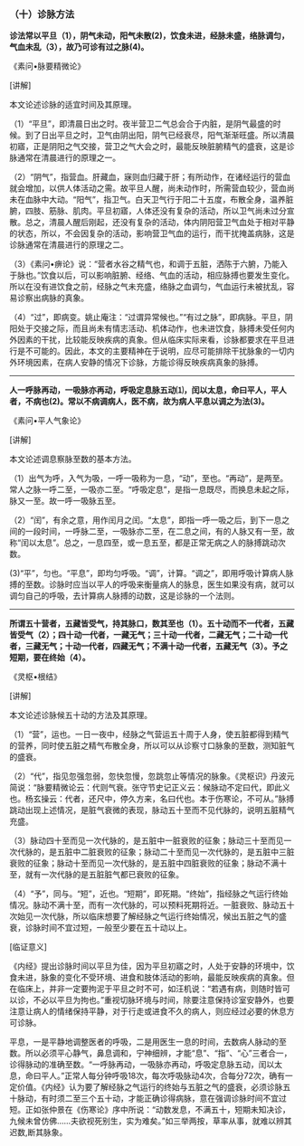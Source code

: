 ### （十）诊脉方法

**诊法常以平旦（1），阴气未动，阳气未散(2)，饮食未进，经脉未盛，络脉调匀，气血未乱（3），故乃可诊有过之脉(4)。**

《素问•脉要精微论》

[讲解]

本文论述诊脉的适宜时间及其原理。

（1）“平旦”，即清晨日出之时。夜半营卫二气总会合于内脏，是阴气最盛的时候。到了日出平旦之时，卫气由阴出阳，阴气已经衰尽，阳气渐渐旺盛。所以清晨初寤，正是阴阳之气交接，营卫之气大会之时，最能反映脏腑精气的盛衰，这是诊脉通常在清晨进行的原理之一。

（2）“阴气”，指营血。肝藏血，寐则血归藏于肝；有所动作，在诸经运行的营血就会增加，以供人体活动之需。故平旦人醒，尚未动作时，所需营血较少，营血尚未在血脉中大动。“阳气”，指卫气。白天卫气行于阳二十五度，布散全身，温养脏腑，四肢、筋脉、肌肉。平旦初寤，人体还没有复杂的活动，所以卫气尚未过分宣散。总之，清晨人醒后刚起，还没有复杂的活动，体内阴阳营卫气血处于相对平静的状态，所以，不会因复杂的活动，影响营卫气血的运行，而干扰掩盖病脉，这是诊脉通常在清晨进行的原理之二。

（3）《素问•痹论》说：“营者水谷之精气也，和调于五脏，洒陈于六腑，乃能入于脉也。”饮食以后，可以影响脏腑、经络、气血的活动，相应脉搏也要发生变化。所以在没有进饮食之前，经脉之气未充盛，络脉之血调匀，气血运行未被扰乱，容易诊察出病脉的真象。

（4）“过”，即病变。姚止庵注：“过谓异常候也。”“有过之脉”，即病脉。平旦，阴阳处于交接之际，而且尚未有情志活动、机体动作，也未进饮食，脉搏未受任何内外因素的干扰，比较能反映疾病的真象。但从临床实际来看，诊脉都要求在平旦进行是不可能的。因此，本文的主要精神在于说明，应尽可能排除干扰脉象的一切内外环境因素，在病人安静的情况下诊脉，方能诊得反映疾病真象的脉搏。

* * *

**人一呼脉再动，一吸脉亦再动，呼吸定息脉五动⑴，闰以太息，命曰平人，平人者，不病也(2)。常以不病调病人，医不病，故为病人平息以调之为法(3)。**

《素问•平人气象论》

[讲解]

本文论述调息察脉至数的基本方法。

（1）出气为呼，入气为吸，一呼一吸称为一息，“动”，至也。“再动”，是两至。常人之脉一呼二至，一吸亦二至。“呼吸定息”，是指一息既尽，而换息未起之际，脉又一至。故一呼一吸脉五至。

（2）“闰”，有余之意，用作闰月之闰。“太息”，即指一呼一吸之后，到下一息之间的一段时间，一呼脉二至，一吸脉亦二至，在二息之间，有的人脉又有一至，故称“闰以太息”。总之，一息四至，或一息五至，都是正常无病之人的脉搏跳动次数。

(3)“平”，匀也。“平息”，即均匀呼吸。“调”，计算。“调之”，即用呼吸计算病人脉搏的至数。诊脉时应当以平人的呼吸来衡量病人的脉息，医生如果没有病，就可以调匀自己的呼吸，去计算病人脉搏的动数，这是诊脉的一个法则。

* * *

**所谓五十营者，五藏皆受气，持其脉口，数其至也（1）。五十动而不一代者，五藏皆受气（2）；四十动一代者，一藏无气；三十动一代者，二藏无气；二十动一代者，三藏无气；十动一代者，四藏无气；不满十动一代者，五藏无气（3）。予之短期，要在终始（4）。**

《灵枢•根结》

[讲解]

本文论述诊脉候五十动的方法及其原理。

（1）“营”，运也。一日一夜中，经脉之气营运五十周于人身，使五脏都得到精气的营养，同时使五脏之精气布散全身，所以可以从诊察寸口脉象的至数，测知脏气的盛衰。

（2）“代”，指见忽强忽弱，忽快忽慢，忽跳忽止等情况的脉象。《灵枢识》丹波元简说：“脉要精微论云：代则气衰。张守节史记正义云：候脉动不定曰代，即此义也。杨玄操云：代者，还尺中，停久方来，名曰代也。本于伤寒论，不可从。”脉搏跳动出现上述情况，是脏气衰微的表现，脉动五十至而不见代脉的，说明五脏精气充盛。

（3）脉动四十至而见一次代脉的，是五脏中一脏衰败的征象；脉动三十至而见一次代脉的，是五脏中二脏衰败的征象；脉动二十至而见一次代脉的，是五脏中三脏衰败的征象；脉动十至而见一次代脉的，是五脏中四脏衰败的征象；脉动不满十至，就有一次代脉的是五脏脏气都已衰败的征象。

（4）“予”，同与。“短”，近也。“短期”，即死期。“终始”，指经脉之气运行终始情况。脉动不满十至，而有一次代脉的，可以预料死期将近。一脏衰败、脉动五十次始见一次代脉，所以临床想要了解经脉之气运行终始情况，候出五脏之气的盛衰，诊脉时间不宜过短，一般至少要在五十动以上。

[临证意义]

《内经》提出诊脉时间以平旦为佳，因为平旦初寤之时，人处于安静的环境中，饮食未进，脉象的变化不受环境、进食和肢体活动的影响，最能反映疾病的真象。但在临床上，并非一定要拘泥于平旦之时不可，如汪机说：“若遇有病，则随时皆可以诊，不必以平旦为拘也。”重视切脉环境与时间，除要注意保持诊室安静外，也要注意让病人的情绪保持平静，对于行走或进食不久的病人，则应经过必要的休息方可诊脉。

平息，一是平静地调整医者的呼吸，二是用医生一息的时间，去数病人脉动的至数。所以必须平心静气，鼻息调和，宁神细辨，才能“息”、“指”、“心”三者合一，诊得脉动的准确至数。“一呼脉再动，一吸脉亦再动，呼吸定息脉五动，闰以太息，命曰平人。”正常人每分钟呼吸18次，每次呼吸脉动4次，合每分72次，确有一定价值。《内经》认为要了解经脉之气运行的终始与五脏之气的盛衰，必须诊脉五十脉动，有时须二至三个五十动，才能正确诊得病脉，意在强调诊脉时间不宜过短。正如张仲景在《伤寒论》序中所说：“动数发息，不满五十，短期未知决诊，九候未曾仿佛……夫欲视死别生，实为难矣。”如三举两按，草率从事，就难以辨其迟数,断其脉象。
